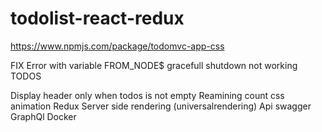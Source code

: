 # todolist-react-redux


https://www.npmjs.com/package/todomvc-app-css

FIX
    Error with variable FROM_NODE$
    gracefull shutdown not working
TODOS

Display header only when todos is not empty
Reamining count
css
animation
Redux
Server side rendering (universalrendering)
Api swagger
GraphQl
Docker